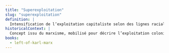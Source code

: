 ```yaml
---
title: "Superexploitation"
slug: "superexploitation"
definition: |
  Intensification de l’exploitation capitaliste selon des lignes raciales et genrées. Les femmes noires sont exploitées comme travailleuses, opprimées comme femmes, et marginalisées comme Noires.
historicalContext: |
  Concept issu du marxisme, mobilisé pour décrire l’exploitation coloniale. Jones l’adapte pour désigner la condition des femmes noires dans les économies capitalistes, anticipant les travaux sur le capitalisme racial.
books:
  - left-of-karl-marx
---
```

